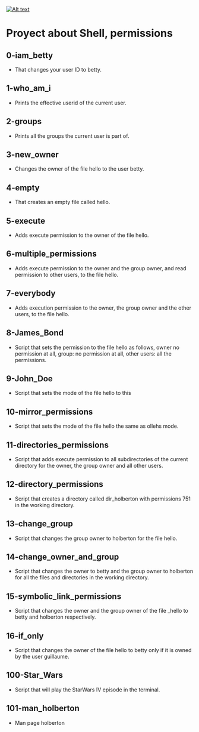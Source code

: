 
[![Alt text](/wp-smaller.png)](http://wordpress.com/ "Holberton")

# Proyect about Shell, permissions
## 0-iam_betty
* That changes your user ID to betty.
## 1-who_am_i
* Prints the effective userid of the current user.
## 2-groups
* Prints all the groups the current user is part of.
## 3-new_owner
* Changes the owner of the file hello to the user betty.
## 4-empty
* That creates an empty file called hello.
## 5-execute
* Adds execute permission to the owner of the file hello.
## 6-multiple_permissions
* Adds execute permission to the owner and the group owner, and read permission to other users, to the file hello.
## 7-everybody
* Adds execution permission to the owner, the group owner and the other users, to the file hello.
## 8-James_Bond
* Script that sets the permission to the file hello as follows, owner no permission at all, group: no permission at all, other users: all the permissions.
## 9-John_Doe
* Script that sets the mode of the file hello to this
## 10-mirror_permissions
* Script that sets the mode of the file hello the same as ollehs mode.
## 11-directories_permissions
* Script that adds execute permission to all subdirectories of the current directory for the owner, the group owner and all other users.
## 12-directory_permissions
* Script that creates a directory called dir_holberton with permissions 751 in the working directory.
## 13-change_group
* Script that changes the group owner to holberton for the file hello.
## 14-change_owner_and_group
* Script that changes the owner to betty and the group owner to holberton for all the files and directories in the working directory.
## 15-symbolic_link_permissions
* Script that changes the owner and the group owner of the file _hello to betty and holberton respectively.
## 16-if_only
* Script that changes the owner of the file hello to betty only if it is owned by the user guillaume.
## 100-Star_Wars
* Script that will play the StarWars IV episode in the terminal.
## 101-man_holberton
* Man page holberton